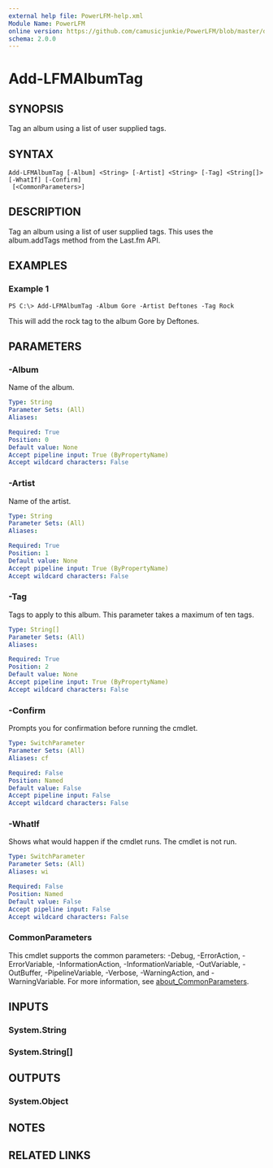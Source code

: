 ```yaml
---
external help file: PowerLFM-help.xml
Module Name: PowerLFM
online version: https://github.com/camusicjunkie/PowerLFM/blob/master/docs/Add-LFMAlbumTag.md
schema: 2.0.0
---
```


# Add-LFMAlbumTag

## SYNOPSIS
Tag an album using a list of user supplied tags.

## SYNTAX

```
Add-LFMAlbumTag [-Album] <String> [-Artist] <String> [-Tag] <String[]> [-WhatIf] [-Confirm]
 [<CommonParameters>]
```

## DESCRIPTION
Tag an album using a list of user supplied tags.
This uses the album.addTags method from the Last.fm API.

## EXAMPLES

### Example 1
```
PS C:\> Add-LFMAlbumTag -Album Gore -Artist Deftones -Tag Rock
```

This will add the rock tag to the album Gore by Deftones.

## PARAMETERS

### -Album
Name of the album.

```yaml
Type: String
Parameter Sets: (All)
Aliases:

Required: True
Position: 0
Default value: None
Accept pipeline input: True (ByPropertyName)
Accept wildcard characters: False
```

### -Artist
Name of the artist.

```yaml
Type: String
Parameter Sets: (All)
Aliases:

Required: True
Position: 1
Default value: None
Accept pipeline input: True (ByPropertyName)
Accept wildcard characters: False
```

### -Tag
Tags to apply to this album.
This parameter takes a maximum of ten tags.

```yaml
Type: String[]
Parameter Sets: (All)
Aliases:

Required: True
Position: 2
Default value: None
Accept pipeline input: True (ByPropertyName)
Accept wildcard characters: False
```

### -Confirm
Prompts you for confirmation before running the cmdlet.

```yaml
Type: SwitchParameter
Parameter Sets: (All)
Aliases: cf

Required: False
Position: Named
Default value: False
Accept pipeline input: False
Accept wildcard characters: False
```

### -WhatIf
Shows what would happen if the cmdlet runs.
The cmdlet is not run.

```yaml
Type: SwitchParameter
Parameter Sets: (All)
Aliases: wi

Required: False
Position: Named
Default value: False
Accept pipeline input: False
Accept wildcard characters: False
```

### CommonParameters
This cmdlet supports the common parameters: -Debug, -ErrorAction, -ErrorVariable, -InformationAction, -InformationVariable, -OutVariable, -OutBuffer, -PipelineVariable, -Verbose, -WarningAction, and -WarningVariable. For more information, see [about_CommonParameters](http://go.microsoft.com/fwlink/?LinkID=113216).

## INPUTS

### System.String
### System.String[]
## OUTPUTS

### System.Object
## NOTES

## RELATED LINKS
